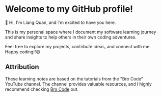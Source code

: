 # **Welcome to my GitHub profile!**

👋 Hi, I'm Liang Quan, and I'm excited to have you here.

This is my personal space where I document my software learning journey and share insights to help others in their own coding adventures.

Feel free to explore my projects, contribute ideas, and connect with me. Happy coding!!😄

## Attribution

These learning notes are based on the tutorials from the "Bro Code" YouTube channel. The channel provides valuable resources, and I highly recommend checking [Bro Code](https://www.youtube.com/channel/UC4SVo0Ue36XCfOyb5Lh1viQ) out.


<!---
LiangQuan95/LiangQuan95 is a ✨ special ✨ repository because its `README.md` (this file) appears on your GitHub profile.
You can click the Preview link to take a look at your changes.
--->
